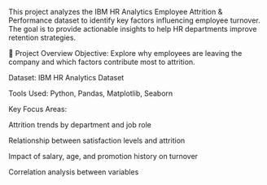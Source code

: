 This project analyzes the IBM HR Analytics Employee Attrition & Performance dataset to identify key factors influencing employee turnover. The goal is to provide actionable insights to help HR departments improve retention strategies.

📌 Project Overview
Objective: Explore why employees are leaving the company and which factors contribute most to attrition.

Dataset: IBM HR Analytics Dataset

Tools Used: Python, Pandas, Matplotlib, Seaborn

Key Focus Areas:

Attrition trends by department and job role

Relationship between satisfaction levels and attrition

Impact of salary, age, and promotion history on turnover

Correlation analysis between variables
